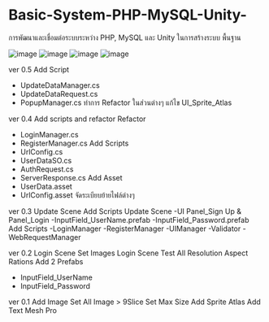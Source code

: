 # Basic-System-PHP-MySQL-Unity-
การพัฒนาและเชื่อมต่อระบบระหว่าง PHP, MySQL และ Unity ในการสร้างระบบ พื้นฐาน


![image](https://github.com/user-attachments/assets/d3eb471a-b7e5-477e-8c71-c92f1a7b6c77)
![image](https://github.com/user-attachments/assets/03e9e69f-de43-490e-bbd7-1b5f08d700ca)
![image](https://github.com/user-attachments/assets/70b298f0-48ef-4a0f-8fdb-de4485722c5c)
![image](https://github.com/user-attachments/assets/d824391c-fac5-4c3e-98e3-b3037b46d27f)

ver 0.5
Add Script
- UpdateDataManager.cs
- UpdateDataRequest.cs
- PopupManager.cs
ทำการ Refactor ในส่วนต่างๆ
แก้ไข UI_Sprite_Atlas


ver 0.4 Add scripts and refactor
Refactor
- LoginManager.cs
- RegisterManager.cs
Add Scripts
- UrlConfig.cs
- UserDataSO.cs
- AuthRequest.cs
- ServerResponse.cs
Add Asset
- UserData.asset
- UrlConfig.asset
จัดระเบียบย้ายไฟล์ต่างๆ


ver 0.3 Update Scene Add Scripts
Update Scene
-UI Panel_Sign Up & Panel_Login
-InputField_UserName.prefab
-InputField_Password.prefab
Add Scripts
-LoginManager
-RegisterManager
-UIManager
-Validator
-WebRequestManager


ver 0.2 Login Scene
Set Images Login Scene
Test All Resolution Aspect Rations
Add 2 Prefabs
-  InputField_UserName
- InputField_Password


ver 0.1 Add Image
Set All Image > 9Slice
Set Max Size
Add Sprite Atlas
Add Text Mesh Pro
